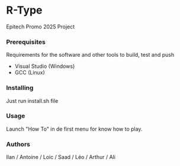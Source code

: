 # R-Type

Epitech Promo 2025 Project

### Prerequisites

Requirements for the software and other tools to build, test and push 
- Visual Studio (Windows)
- GCC (Linux)

### Installing

Just run install.sh file

### Usage

Launch "How To" in de first menu for know how to play.

### Authors

Ilan / Antoine / Loic / Saad / Léo / Arthur / Ali
